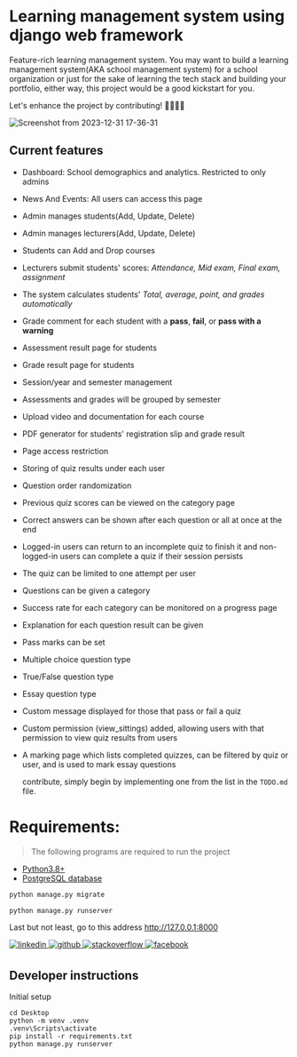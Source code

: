 # Learning management system using django web framework

Feature-rich learning management system. You may want to build a learning management system(AKA school management system) for a school organization or just for the sake of learning the tech stack and building your portfolio, either way, this project would be a good kickstart for you. 

Let's enhance the project by contributing! 👩‍💻👩‍💻

![Screenshot from 2023-12-31 17-36-31](https://github.com/adilmohak/django-lms/assets/60693922/e7fb628a-6275-4160-ae0f-ab27099ab3ca)

Current features
----------------
* Dashboard: School demographics and analytics. Restricted to only admins
* News And Events: All users can access this page
* Admin manages students(Add, Update, Delete)
* Admin manages lecturers(Add, Update, Delete)
* Students can Add and Drop courses
* Lecturers submit students' scores: _Attendance, Mid exam, Final exam, assignment_
* The system calculates students' _Total, average, point, and grades automatically_
* Grade comment for each student with a **pass**, **fail**, or **pass with a warning**
* Assessment result page for students
* Grade result page for students
* Session/year and semester management
* Assessments and grades will be grouped by semester
* Upload video and documentation for each course
* PDF generator for students' registration slip and grade result
* Page access restriction
* Storing of quiz results under each user
* Question order randomization
* Previous quiz scores can be viewed on the category page
* Correct answers can be shown after each question or all at once at the end
* Logged-in users can return to an incomplete quiz to finish it and non-logged-in users can complete a quiz if their session persists
* The quiz can be limited to one attempt per user
* Questions can be given a category
* Success rate for each category can be monitored on a progress page
* Explanation for each question result can be given
* Pass marks can be set
* Multiple choice question type
* True/False question type
* Essay question type
* Custom message displayed for those that pass or fail a quiz
* Custom permission (view_sittings) added, allowing users with that permission to view quiz results from users
* A marking page which lists completed quizzes, can be filtered by quiz or user, and is used to mark essay questions

  contribute, simply begin by implementing one from the list in the `TODO.md` file.

# Requirements:

> The following programs are required to run the project

- [Python3.8+](https://www.python.org/downloads/)
- [PostgreSQL database](https://www.postgresql.org/download/)

 

```bash
python manage.py migrate
```

```bash
python manage.py runserver
```

Last but not least, go to this address http://127.0.0.1:8000

 

<div>
<a href="https://www.linkedin.com/in/adilmohak" target="_blank">
<img src=https://img.shields.io/badge/linkedin-%231E77B5.svg?&style=for-the-badge&logo=linkedin&logoColor=white alt=linkedin style="margin-bottom: 5px;" />
</a>
<a href="https://github.com/adilmohak" target="_blank">
<img src=https://img.shields.io/badge/github-%2324292e.svg?&style=for-the-badge&logo=github&logoColor=white alt=github style="margin-bottom: 5px;" />
</a>
<a href="https://stackoverflow.com/users/12872688/adil-mohak" target="_blank">
<img src=https://img.shields.io/badge/stackoverflow-%23F28032.svg?&style=for-the-badge&logo=stackoverflow&logoColor=white alt=stackoverflow style="margin-bottom: 5px;" />
</a>
<a href="https://www.facebook.com/adilmohak1" target="_blank">
<img src=https://img.shields.io/badge/facebook-%232E87FB.svg?&style=for-the-badge&logo=facebook&logoColor=white alt=facebook style="margin-bottom: 5px;" />
</a>
</div>



## Developer instructions
Initial setup

```(cmd)
cd Desktop
python -m venv .venv
.venv\Scripts\activate
pip install -r requirements.txt
python manage.py runserver

```